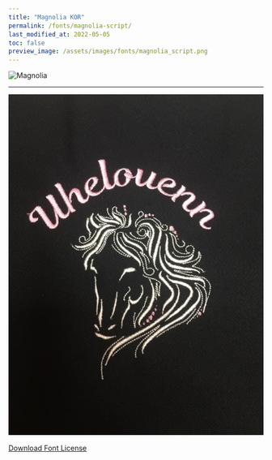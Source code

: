 ```yaml
---
title: "Magnolia KOR"
permalink: /fonts/magnolia-script/
last_modified_at: 2022-05-05
toc: false
preview_image: /assets/images/fonts/magnolia_script.png
---
```

![Magnolia](/assets/images/fonts/magnolia_script.png)

---
![Magnolia2](/assets/images/fonts/magnolia2.jpg)

[Download Font License](https://github.com/inkstitch/inkstitch/tree/main/fonts/magnolia_%20KOR/LICENSE)
